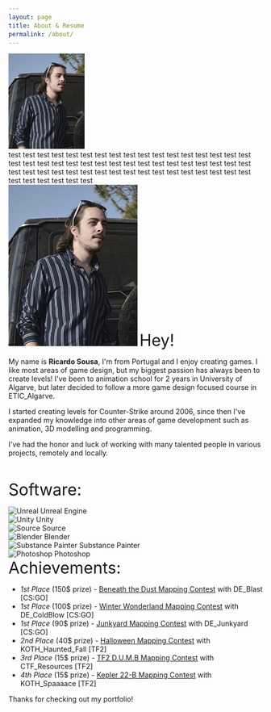 ```yaml
---
layout: page
title: About & Resume
permalink: /about/
---
```

<div class="row">
  <div class="column">
    <img src="/images/portrait_final.jpg" alt="Me" style="width:30%">
  </div>
  <div class="column">
    test test test test test test test test test test test test test test test test test test test test test test test test test test test test test test test test test test test test test test test test test test test test test test test test test test test test test test test test test 
  </div>
</div>


<img src="/images/portrait_final.jpg" alt="Me">
<font size="6">Hey!</font> <p>My name is <b>Ricardo Sousa</b>, I'm from Portugal and I enjoy creating games. I like most areas of game design, but my biggest passion has always been to create levels! I've been to animation school for 2 years in University of Algarve, but later decided to follow a more game design focused course in ETIC_Algarve.</p>
<p>I started creating levels for Counter-Strike around 2006, since then I've expanded my knowledge into other areas of game development such as animation, 3D modelling and programming.</p>
<p>I've had the honor and luck of working with many talented people in various projects, remotely and locally.</p>
<br>

<font size="6">Software:</font>
<div class="container">
  <div class="row">
    <div class="col-sm">
      <div><img src="{{ site.url }}/images/software/unreal.png" alt="Unreal"> Unreal Engine
    </div>
    <div class="col-sm">
  <img src="{{ site.url }}/images/software/unity.png" alt="Unity"> Unity
    </div>
    <div class="col-sm">
  <img src="{{ site.url }}/images/software/source.png" alt="Source"> Source
    </div>
    <div class="col-sm">
  <img src="{{ site.url }}/images/software/blender.png" alt="Blender"> Blender
    </div>
    <div class="col-sm">
  <img src="{{ site.url }}/images/software/substance_painter.png" alt="Substance Painter"> Substance Painter
    </div>
    <div class="col-sm">
  <img src="{{ site.url }}/images/software/photoshop.png" alt="Photoshop"> Photoshop</div>
    </div>
  </div>
</div>
<font size="6">Achievements:</font>

- _1st Place_ (150$ prize) - <a href="http://gamebanana.com/contests/winners/69">Beneath the Dust Mapping Contest</a> with DE_Blast [CS:GO]
- _1st Place_ (100$ prize) - <a href="http://gamebanana.com/contests/winners/31">Winter Wonderland Mapping Contest</a> with DE_ColdBlow [CS:GO]
- _1st Place_ (90$ prize) - <a href="http://gamebanana.com/contests/winners/23">Junkyard Mapping Contest</a> with DE_Junkyard [CS:GO]
- _2nd Place_ (40$ prize) - <a href="http://gamebanana.com/contests/winners/8">Halloween Mapping Contest</a> with KOTH_Haunted_Fall [TF2]
- _3rd Place_ (15$ prize) - <a href="http://gamebanana.com/contests/winners/4">TF2 D.U.M.B Mapping Contest</a> with CTF_Resources [TF2]
- _4th Place_ (15$ prize) - <a href="http://gamebanana.com/contests/winners/16">Kepler 22-B Mapping Contest</a> with KOTH_Spaaaace [TF2]


Thanks for checking out my portfolio!
